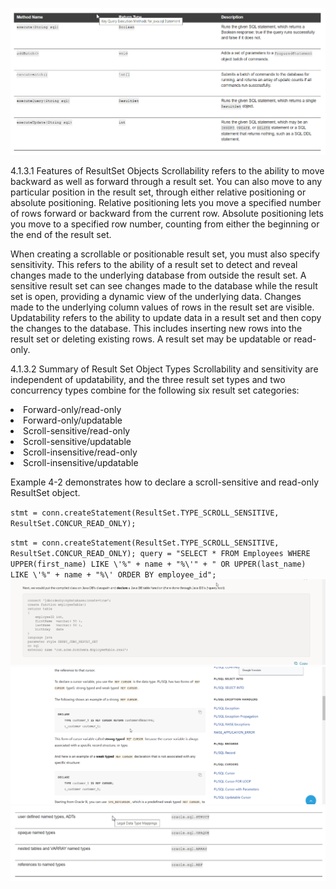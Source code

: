 ![](.info_images/a065cdfa.png)

4.1.3.1 Features of ResultSet Objects
Scrollability refers to the ability to move backward as well as forward through
 a result set. You can also move to any particular position in the result set, through either 
 relative positioning or absolute positioning. Relative positioning lets you move a specified number 
 of rows forward or backward from the current row. Absolute positioning lets you move to a specified 
 row number, counting from either the beginning or the end of the result set.

When creating a scrollable or positionable result set, you must also specify sensitivity. 
This refers to the ability of a result set to detect and reveal changes made to the underlying 
database from outside the result set. A sensitive result set can see changes made to the database 
while the result set is open, providing a dynamic view of the underlying data. Changes made to 
the underlying column values of rows in the result set are visible. Updatability refers to the ability 
to update data in a result set and then copy the changes to the database. This includes inserting new 
rows into the result set or deleting existing rows. A result set may be updatable or read-only.

4.1.3.2 Summary of Result Set Object Types
Scrollability and sensitivity are independent of updatability,
 and the three result set types and two concurrency types combine
 for the following six result set categories:

<li>Forward-only/read-only</li>
<li>Forward-only/updatable </li>


<li>Scroll-sensitive/read-only</li>

<li>Scroll-sensitive/updatable</li>

<li>Scroll-insensitive/read-only</li>

<li>Scroll-insensitive/updatable</li>

Example 4-2 demonstrates how to declare a scroll-sensitive and read-only ResultSet object.

`stmt = conn.createStatement(ResultSet.TYPE_SCROLL_SENSITIVE, ResultSet.CONCUR_READ_ONLY);`

`stmt = conn.createStatement(ResultSet.TYPE_SCROLL_SENSITIVE, 
                             ResultSet.CONCUR_READ_ONLY);
 query =
 "SELECT * FROM Employees WHERE UPPER(first_name) LIKE \'%" + name + "%\'" +
 " OR UPPER(last_name) LIKE \'%" + name + "%\' ORDER BY employee_id";`
 ![](.info_images/c034a06d.png)
 ![](.info_images/2e81bd8e.png)
 ![](.info_images/40d3d65e.png)